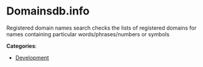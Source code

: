 # Domainsdb.info


Registered domain names search checks the lists of registered domains for names containing particular words/phrases/numbers or symbols



**Categories**:

- [Development](https://github.com/apis-list/apis-list#development)




